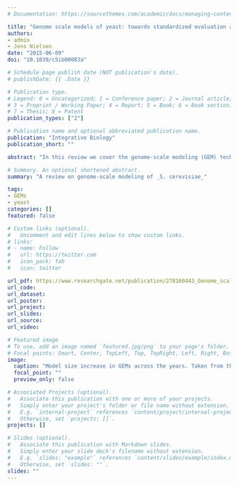 ```yaml
---
# Documentation: https://sourcethemes.com/academic/docs/managing-content/

title: "Genome scale models of yeast: towards standardized evaluation and consistent omic integration"
authors:
- admin
- Jens Nielsen
date: "2015-06-09"
doi: "10.1039/c5ib00083a"

# Schedule page publish date (NOT publication's date).
# publishDate: {{ .Date }}

# Publication type.
# Legend: 0 = Uncategorized; 1 = Conference paper; 2 = Journal article;
# 3 = Preprint / Working Paper; 4 = Report; 5 = Book; 6 = Book section;
# 7 = Thesis; 8 = Patent
publication_types: ["2"]

# Publication name and optional abbreviated publication name.
publication: "Integrative Biology"
publication_short: ""

abstract: "In this review we cover the genome-scale modeling (GEM) technique and how it has been applied in _Saccharomyces cerevisiae_. We focus on different ways of evaluating model quality, and different ways of integrating omics data in them. Writing it was a great way for me to study the field at the beginning of my PhD, and find areas that had not been very much explored (e.g. integration of proteomics data)."

# Summary. An optional shortened abstract.
summary: "A review on genome-scale modeling of _S. cerevisiae_"

tags:
- GEMs
- yeast
categories: []
featured: false

# Custom links (optional).
#   Uncomment and edit lines below to show custom links.
# links:
# - name: Follow
#   url: https://twitter.com
#   icon_pack: fab
#   icon: twitter

url_pdf: https://www.researchgate.net/publication/278160443_Genome_scale_models_of_yeast_Towards_standardized_evaluation_and_consistent_omic_integration
url_code:
url_dataset:
url_poster:
url_project:
url_slides:
url_source:
url_video:

# Featured image
# To use, add an image named `featured.jpg/png` to your page's folder.
# Focal points: Smart, Center, TopLeft, Top, TopRight, Left, Right, BottomLeft, Bottom, BottomRight.
image:
  caption: "Model size increase in GEMs across the years. Taken from the original publication: https://www.doi.org/10.1039/c5ib00083a"
  focal_point: ""
  preview_only: false

# Associated Projects (optional).
#   Associate this publication with one or more of your projects.
#   Simply enter your project's folder or file name without extension.
#   E.g. `internal-project` references `content/project/internal-project/index.md`.
#   Otherwise, set `projects: []`.
projects: []

# Slides (optional).
#   Associate this publication with Markdown slides.
#   Simply enter your slide deck's filename without extension.
#   E.g. `slides: "example"` references `content/slides/example/index.md`.
#   Otherwise, set `slides: ""`.
slides: ""
---
```

